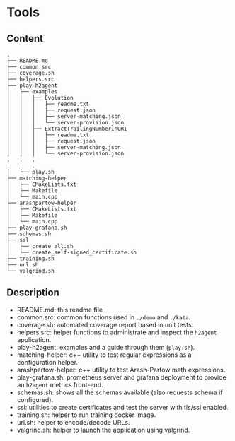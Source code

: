 # Tools

## Content

```
.
├── README.md
├── common.src
├── coverage.sh
├── helpers.src
├── play-h2agent
│   ├── examples
│   │   ├── Evolution
│   │   │   ├── readme.txt
│   │   │   ├── request.json
│   │   │   ├── server-matching.json
│   │   │   └── server-provision.json
│   │   ├── ExtractTrailingNumberInURI
│   │   │   ├── readme.txt
│   │   │   ├── request.json
│   │   │   ├── server-matching.json
│   │   │   └── server-provision.json
.   .   .
.   .   .
│   └── play.sh
├── matching-helper
│   ├── CMakeLists.txt
│   ├── Makefile
│   └── main.cpp
├── arashpartow-helper
│   ├── CMakeLists.txt
│   ├── Makefile
│   └── main.cpp
├── play-grafana.sh
├── schemas.sh
├── ssl
│   ├── create_all.sh
│   └── create_self-signed_certificate.sh
├── training.sh
├── url.sh
└── valgrind.sh
```

## Description

* README.md: this readme file
* common.src: common functions used in `./demo` and `./kata`.
* coverage.sh: automated coverage report based in unit tests.
* helpers.src: helper functions to administrate and inspect the `h2agent` application.
* play-h2agent: examples and a guide through them (`play.sh`).
* matching-helper: c++ utility to test regular expressions as a configuration helper.
* arashpartow-helper: c++ utility to test Arash-Partow math expressions.
* play-grafana.sh: prometheus server and grafana deployment to provide an `h2agent` metrics front-end.
* schemas.sh: shows all the schemas available (also requests schema if configured).
* ssl: utilities to create certificates and test the server with tls/ssl enabled.
* training.sh: helper to run training docker image.
* url.sh: helper to encode/decode URLs.
* valgrind.sh: helper to launch the application using valgrind.
